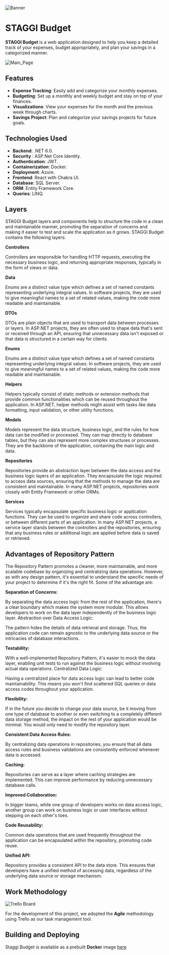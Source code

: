 ![Banner](https://github.com/STAGGI-Develop/STAGGI-Budget-Backend/assets/129558962/41d5b5ae-6261-429c-bbb2-8803fe940bca)

# STAGGI Budget 

**STAGGI Budget** is a web application designed to help you keep a detailed track of your expenses, budget appropriately, and plan your savings in a categorized manner.

![Main_Page](https://github.com/STAGGI-Develop/STAGGI-Budget-Backend/assets/129558962/b6cfbdc4-34c6-4fe1-8673-5851d20e6425)

## Features 

- **Expense Tracking**: Easily add and categorize your monthly expenses.
- **Budgeting**: Set up a monthly and weekly budget and stay on top of your finances.
- **Visualizations**: View your expenses for the month and the previous week through charts.
- **Savings Project**: Plan and categorize your savings projects for future goals.

## Technologies Used 

- **Backend**: .NET 6.0.
- **Security** : ASP.Net Core Identity.
- **Authentication**: JWT.
- **Containerization**: Docker.
- **Deployment**: Azure.
- **Frontend**: React with Chakra UI.
- **Database**: SQL Server.
- **ORM**: Entity Framework Core.
- **Queries**: LINQ.

## Layers

STAGGI Budget layers and components help to structure the code in a clean and maintainable manner, promoting the separation of concerns and making it easier to test and scale the application as it grows. 
STAGGI Budget contains the following layers:

**Controllers** 

Controllers are responsible for handling HTTP requests, executing the necessary business logic, and returning appropriate responses, typically in the form of views or data. 

**Data**

Enums are a distinct value type which defines a set of named constants representing underlying integral values. In software projects, they are used to give meaningful names to a set of related values, making the code more readable and maintainable.

**DTOs**

 DTOs are plain objects that are used to transport data between processes or layers. In ASP.NET projects, they are often used to shape data that's sent or received through an API, ensuring that unnecessary data isn't exposed or that data is structured in a certain way for clients.

**Enums**

Enums are a distinct value type which defines a set of named constants representing underlying integral values. In software projects, they are used to give meaningful names to a set of related values, making the code more readable and maintainable.

**Helpers**

Helpers typically consist of static methods or extension methods that provide common functionalities which can be reused throughout the application. In ASP.NET, helper methods might assist with tasks like data formatting, input validation, or other utility functions.

**Models**

Models represent the data structure, business logic, and the rules for how data can be modified or processed. They can map directly to database tables, but they can also represent more complex structures or processes. They are the backbone of the application, containing the main logic and data.

**Repositories**

Repositories provide an abstraction layer between the data access and the business logic layers of an application. They encapsulate the logic required to access data sources, ensuring that the methods to manage the data are consistent and maintainable. In many ASP.NET projects, repositories work closely with Entity Framework or other ORMs.

**Services**

Services typically encapsulate specific business logic or application functions. They can be used to organize and share code across controllers, or between different parts of an application. In many ASP.NET projects, a service layer stands between the controllers and the repositories, ensuring that any business rules or additional logic are applied before data is saved or retrieved.

## Advantages of Repository Pattern

The Repository Pattern promotes a cleaner, more maintainable, and more scalable codebase by organizing and centralizing data operations. However, as with any design pattern, it's essential to understand the specific needs of your project to determine if it's the right fit. Some of the advantage are:

**Separation of Concerns:**

By separating the data access logic from the rest of the application, there's a clear boundary which makes the system more modular. This allows developers to work on the data layer independently of the business logic layer.
Abstraction over Data Access Logic:

The pattern hides the details of data retrieval and storage. Thus, the application code can remain agnostic to the underlying data source or the intricacies of database interactions.

**Testability:**

With a well-implemented Repository Pattern, it's easier to mock the data layer, enabling unit tests to run against the business logic without involving actual data operations.
Centralized Data Logic:

Having a centralized place for data access logic can lead to better code maintainability. This means you won't find scattered SQL queries or data access codes throughout your application.

**Flexibility:**

If in the future you decide to change your data source, be it moving from one type of database to another or even switching to a completely different data storage method, the impact on the rest of your application would be minimal. You would only need to modify the repository layer.

**Consistent Data Access Rules:**

By centralizing data operations in repositories, you ensure that all data access rules and business validations are consistently enforced whenever data is accessed.

**Caching:**

Repositories can serve as a layer where caching strategies are implemented. This can improve performance by reducing unnecessary database calls.

**Improved Collaboration:**

In bigger teams, while one group of developers works on data access logic, another group can work on business logic or user interfaces without stepping on each other's toes.

**Code Reusability:**

Common data operations that are used frequently throughout the application can be encapsulated within the repository, promoting code reuse.

**Unified API:**

Repository provides a consistent API to the data store. This ensures that developers have a unified method of accessing data, regardless of the underlying data source or storage mechanism.


## Work Methodology 
![Trello Board](https://github.com/STAGGI-Develop/STAGGI-Budget-Backend/assets/129558962/04c4891d-55de-4f0e-8dc4-6aad90c045af)


For the development of this project, we adopted the **Agile** methodology using Trello as our task management tool.

## Building and Deploying 

Staggi Budget is available as a prebuilt **Docker** image [here](https://budget-api.greendune-c3154898.brazilsouth.azurecontainerapps.io/api)
